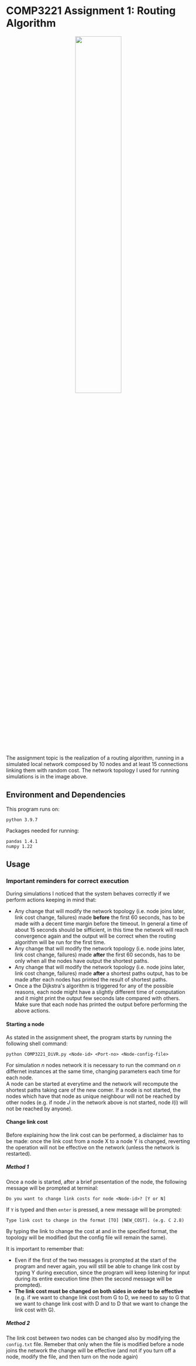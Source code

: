 # COMP3221 Assignment 1: Routing Algorithm
<p align="center"><img src="https://user-images.githubusercontent.com/82953736/160226426-b151f6fb-5453-4c03-9069-5729491ad6dd.png" width="50%"></p>
The assignment topic is the realization of a routing algorithm, running in a simulated local network composed by 10 nodes and at least 15 connections linking them with random cost. The network topology I used for running simulations is in the image above. <br>

## Environment and Dependencies

This program runs on:

```
python 3.9.7
```
Packages needed for running:
```
pandas 1.4.1
numpy 1.22
```

## Usage
### Important reminders for correct execution
During simulations I noticed that the system behaves correctly if we perform actions keeping in mind that:
<ul>
  <li>
    Any change that will modify the network topology (i.e. node joins later, link cost change, failures) made <b>before</b> the first 60 seconds, has to be made with a decent time margin before the timeout. In general a time of about 15 seconds should be sifficient, in this time the network will reach convergence again and the output will be correct when the routing algorithm will be run for the first time.
  </li>
  <li> 
    Any change that will modify the network topology (i.e. node joins later, link cost change, failures) made <b>after</b> the first 60 seconds, has to be only when all the nodes have output the shortest paths.
  </li>
  <li> 
    Any change that will modify the network topology (i.e. node joins later, link cost change, failures) made <b>after</b> a shortest paths output, has to be made after each nodes has printed the result of shortest paths.
  </li>
  <li> 
    Once a the Dijkstra's algorithm is triggered for any of the possible reasons, each node might have a slightly different time of computation and it might print the output few seconds late compared with others. Make sure that each node has printed the output before performing the above actions.
  </li>
</ul>

#### Starting a node
As stated in the assignment sheet, the program starts by running the following shell command:
```
python COMP3221_DiVR.py <Node-id> <Port-no> <Node-config-file>
```
For simulation _n_ nodes network it is necessary to run the command on _n_ differnet instances at the same time, changing parameters each time for each node. <br>
A node can be started at everytime and the network will recompute the shortest paths taking care of the new comer. If a node is not started, the nodes which have that node as unique neighbour will not be reached by other nodes (e.g. if node _J_ in the network above is not started, node _I_(i) will not be reached by anyone).
#### Change link cost
Before explaining how the link cost can be performed, a disclaimer has to be made: once the link cost from a node X to a node Y is changed, reverting the operation will not be effective on the network (unless the network is restarted). 
##### Method 1
Once a node is started, after a brief presentation of the node, the following message will be prompted at terminal:
```
Do you want to change link costs for node <Node-id>? [Y or N]
```
If ``` Y ``` is typed and then ```enter``` is pressed, a new message will be prompted:
```
Type link cost to change in the format [TO] [NEW_COST]. (e.g. C 2.8)
```
By typing the link to change the cost at and in the specified format, the topology will be modified (but the config file will remain the same).<br>

It is important to remember that:
<ul>
  <li>
    Even if the first of the two messages is prompted at the start of the program and never again, you will still be able to change link cost by typing   Y during execution, since the program will keep listening for input during its entire execution time (then the second message will be prompted).    </li>
  <li> 
    <b> The link cost must be changed on both sides in order to be effective</b> (e.g. if we want to change link cost from G to D, we need to say to G that we want to change link cost with D and to D that we want to change the link cost with G).
  </li>
</ul>

##### Method 2
The link cost between two nodes can be changed also by modifying the `config.txt` file. Remeber that only when the file is modified before a node joins the network the change will be effective (and not if you turn off a node, modify the file, and then turn on the node again)
